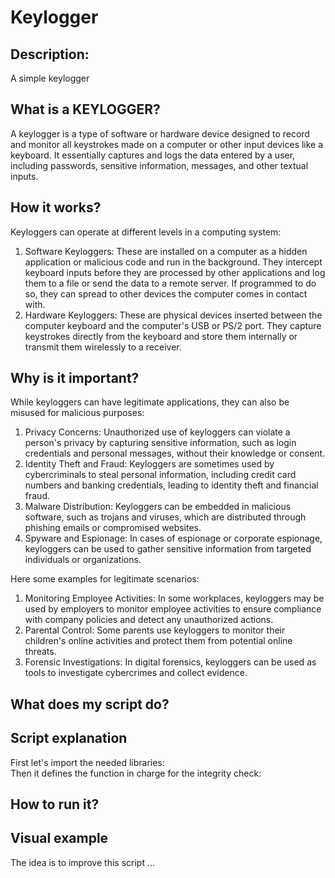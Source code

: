 # Keylogger

## Description:
A simple keylogger

## What is a KEYLOGGER?

A keylogger is a type of software or hardware device designed to record and monitor all keystrokes made on a computer or other input devices like a keyboard. It essentially captures and logs the data entered by a user, including passwords, sensitive information, messages, and other textual inputs.

## How it works?

Keyloggers can operate at different levels in a computing system:  

1) Software Keyloggers: These are installed on a computer as a hidden application or malicious code and run in the background. They intercept keyboard inputs before they are processed by other applications and log them to a file or send the data to a remote server. If programmed to do so, they can spread to other devices the computer comes in contact with.
2) Hardware Keyloggers: These are physical devices inserted between the computer keyboard and the computer's USB or PS/2 port. They capture keystrokes directly from the keyboard and store them internally or transmit them wirelessly to a receiver.

## Why is it important?

While keyloggers can have legitimate applications, they can also be misused for malicious purposes:  

1) Privacy Concerns: Unauthorized use of keyloggers can violate a person's privacy by capturing sensitive information, such as login credentials and personal messages, without their knowledge or consent.
2) Identity Theft and Fraud: Keyloggers are sometimes used by cybercriminals to steal personal information, including credit card numbers and banking credentials, leading to identity theft and financial fraud.
3) Malware Distribution: Keyloggers can be embedded in malicious software, such as trojans and viruses, which are distributed through phishing emails or compromised websites.
4) Spyware and Espionage: In cases of espionage or corporate espionage, keyloggers can be used to gather sensitive information from targeted individuals or organizations.

Here some examples for legitimate scenarios:  
  
1) Monitoring Employee Activities: In some workplaces, keyloggers may be used by employers to monitor employee activities to ensure compliance with company policies and detect any unauthorized actions.  
2) Parental Control: Some parents use keyloggers to monitor their children's online activities and protect them from potential online threats.
3) Forensic Investigations: In digital forensics, keyloggers can be used as tools to investigate cybercrimes and collect evidence.

## What does my script do?

## Script explanation

First let's import the needed libraries:  
Then it defines the function in charge for the integrity check:

## How to run it?

## Visual example


The idea is to improve this script ...
